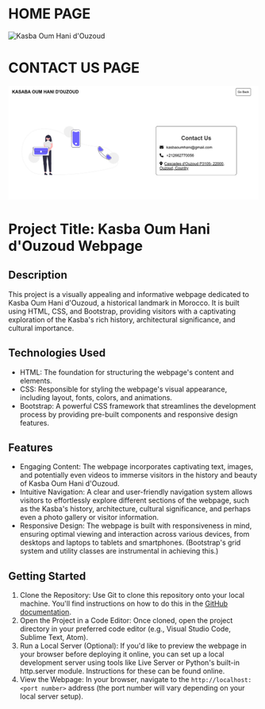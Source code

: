 # HOME PAGE
![Kasba Oum Hani d'Ouzoud](./Kasba-Oum-Hani-d-Ouzoud.png)

# CONTACT US PAGE
![Contact Us](./Contact-Us.png)

# Project Title: Kasba Oum Hani d'Ouzoud Webpage

## Description

This project is a visually appealing and informative webpage dedicated to Kasba Oum Hani d'Ouzoud, a historical landmark in Morocco. It is built using HTML, CSS, and Bootstrap, providing visitors with a captivating exploration of the Kasba's rich history, architectural significance, and cultural importance.

## Technologies Used

- HTML: The foundation for structuring the webpage's content and elements.
- CSS: Responsible for styling the webpage's visual appearance, including layout, fonts, colors, and animations.
- Bootstrap: A powerful CSS framework that streamlines the development process by providing pre-built components and responsive design features.

## Features

- Engaging Content: The webpage incorporates captivating text, images, and potentially even videos to immerse visitors in the history and beauty of Kasba Oum Hani d'Ouzoud.
- Intuitive Navigation: A clear and user-friendly navigation system allows visitors to effortlessly explore different sections of the webpage, such as the Kasba's history, architecture, cultural significance, and perhaps even a photo gallery or visitor information.
- Responsive Design: The webpage is built with responsiveness in mind, ensuring optimal viewing and interaction across various devices, from desktops and laptops to tablets and smartphones. (Bootstrap's grid system and utility classes are instrumental in achieving this.)

## Getting Started

1. Clone the Repository: Use Git to clone this repository onto your local machine. You'll find instructions on how to do this in the [GitHub documentation](https://github.com/YASSINTAGHI/Hotel_landing_page.git).
2. Open the Project in a Code Editor: Once cloned, open the project directory in your preferred code editor (e.g., Visual Studio Code, Sublime Text, Atom).
3. Run a Local Server (Optional): If you'd like to preview the webpage in your browser before deploying it online, you can set up a local development server using tools like Live Server or Python's built-in http.server module. Instructions for these can be found online.
4. View the Webpage: In your browser, navigate to the `http://localhost:<port number>` address (the port number will vary depending on your local server setup).
